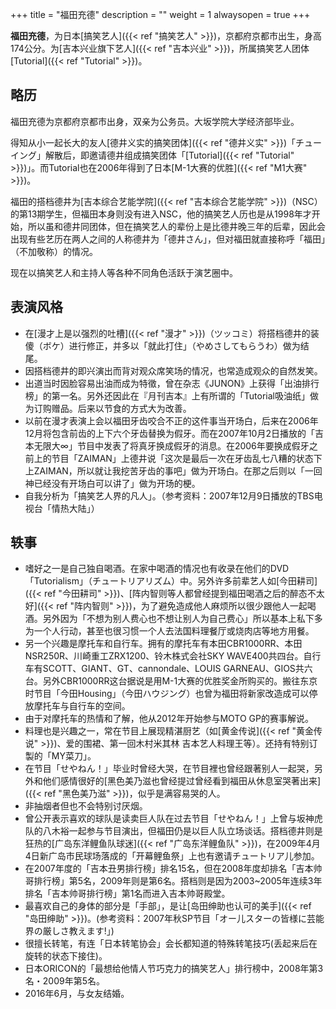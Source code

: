 +++
title = "福田充德"
description = ""
weight = 1
alwaysopen = true
+++

**福田充德**，为日本[搞笑艺人]({{< ref "搞笑艺人" >}})，京都府京都市出生，身高174公分。为[吉本兴业旗下艺人]({{< ref "吉本兴业" >}})，所属搞笑艺人团体[Tutorial]({{< ref "Tutorial" >}})。


<!--more-->

略历
----

福田充德为京都府京都市出身，双亲为公务员。大坂学院大学经济部毕业。

得知从小一起长大的友人[德井义实的搞笑团体]({{< ref "德井义实" >}})「チューイング」解散后，即邀请德井组成搞笑团体「[Tutorial]({{< ref "Tutorial" >}})」。而Tutorial也在2006年得到了日本[M-1大赛的优胜]({{< ref "M1大赛" >}})。

福田的搭档德井为[吉本综合艺能学院]({{< ref "吉本综合艺能学院" >}})（NSC）的第13期学生，但福田本身则没有进入NSC，他的搞笑艺人历也是从1998年才开始，所以虽和德井同团体，但在搞笑艺人的辈份上是比德井晚三年的后辈，因此会出现有些艺历在两人之间的人称德井为「德井さん」，但对福田就直接称呼「福田」（不加敬称）的情况。

现在以搞笑艺人和主持人等各种不同角色活跃于演艺圈中。

表演风格
--------

-   在[漫才上是以强烈的吐槽]({{< ref "漫才" >}})（ツッコミ）将搭档德井的装傻（ボケ）进行修正，并多以「就此打住」（やめさしてもらうわ）做为结尾。
-   因搭档德井的即兴演出而背对观众席笑场的情况，也常造成观众的自然发笑。
-   出道当时因脸容易出油而成为特徵，曾在杂志《JUNON》上获得「出油排行榜」的第一名。另外还因此在『月刊吉本』上有所谓的「Tutorial吸油纸」做为订购赠品。后来以节食的方式大为改善。
-   以前在漫才表演上会以福田牙齿咬合不正的这件事当开场白，后来在2006年12月将包含前齿的上下六个牙齿替换为假牙。而在2007年10月2日播放的「吉本无限大∞」节目中发表了将真牙换成假牙的消息。在2006年要换成假牙之前上的节目「ZAIMAN」上德井说「这次是最后一次在牙齿乱七八糟的状态下上ZAIMAN，所以就让我挖苦牙齿的事吧」做为开场白。在那之后则以「一回神已经没有开场白可以讲了」做为开场的梗。
-   自我分析为「搞笑艺人界的凡人」。（参考资料：2007年12月9日播放的TBS电视台「情热大陆」）

轶事
----

-   嗜好之一是自己独自喝酒。在家中喝酒的情况也有收录在他们的DVD「Tutorialism」（チュートリアリズム）中。另外许多前辈艺人如[今田耕司]({{< ref "今田耕司" >}})、[阵内智则等人都曾经提到福田喝酒之后的醉态不太好]({{< ref "阵内智则" >}})，为了避免造成他人麻烦所以很少跟他人一起喝酒。另外因为「不想为别人费心也不想让别人为自己费心」所以基本上私下多为一个人行动，甚至也很习惯一个人去法国料理餐厅或烧肉店等地方用餐。
-   另一个兴趣是摩托车和自行车。拥有的摩托车有本田CBR1000RR、本田NSR250R、川崎重工ZRX1200、铃木株式会社SKY
    WAVE400共四台。自行车有SCOTT、GIANT、GT、cannondale、LOUIS
    GARNEAU、GIOS共六台。另外CBR1000RR这台据说是用M-1大赛的优胜奖金所购买的。搬往东京时节目「今田Housing」（今田ハウジング）也曾为福田将新家改造成可以停放摩托车与自行车的空间。
-   由于对摩托车的热情和了解，他从2012年开始参与MOTO GP的赛事解说。
-   料理也是兴趣之一，常在节目上展现精湛厨艺（如[黄金传说]({{< ref "黄金传说" >}})、爱的围裙、第一回木村米其林
    吉本艺人料理王等）。还持有特别订製的「MY菜刀」。
-   在节目「せやねん！」毕业时曾经大哭，在节目裡也曾经跟著别人一起哭，另外和他们感情很好的[黑色美乃滋也曾经提过曾经看到福田从休息室哭著出来]({{< ref "黑色美乃滋" >}})，似乎是满容易哭的人。
-   非抽烟者但也不会特别讨厌烟。
-   曾公开表示喜欢的球队是读卖巨人队在过去节目「せやねん！」上曾与坂神虎队的八木裕一起参与节目演出，但福田仍是以巨人队立场谈话。搭档德井则是狂热的[广岛东洋鲤鱼队球迷]({{< ref "广岛东洋鲤鱼队" >}})，在2009年4月4日新广岛市民球场落成的「开幕鲤鱼祭」上也有邀请チュートリア儿参加。
-   在2007年度的「吉本丑男排行榜」排名15名，但在2008年度却排名「吉本帅哥排行榜」第5名，2009年则是第6名。搭档则是因为2003\~2005年连续3年排名「吉本帅哥排行榜」第1名而进入吉本帅哥殿堂。
-   最喜欢自己的身体的部分是「手部」，是让[岛田绅助也认可的美手]({{< ref "岛田绅助" >}})。(参考资料：2007年秋SP节目「オー儿スターの皆様に芸能界の厳しさ教えます!」)
-   很擅长转笔，有连「日本转笔协会」会长都知道的特殊转笔技巧(丢起来后在旋转的状态下接住)。
-   日本ORICON的「最想给他情人节巧克力的搞笑艺人」排行榜中，2008年第3名・2009年第5名。
-   2016年6月，与女友结婚。

